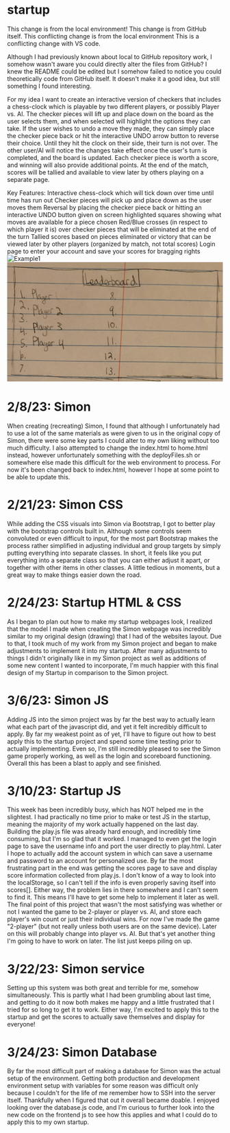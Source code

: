 # startup
This change is from the local environment!
This change is from GitHub itself.
This conflicting change is from the local environment
This is a conflicting change with VS code.


Although I had previously known about local to GitHub repository work, I somehow wasn't aware you could directly alter the files from GitHub? I knew the README could be edited but I somehow failed to notice you could theoretically code from GitHub itself. It doesn't make it a good idea, but still something I found interesting.



For my idea I want to create an interactive version of checkers that includes a chess-clock which is playable by two different players, or possibly Player vs. AI. The checker pieces will lift up and place down on the board as the user selects them, and when selected will highlight the options they can take. If the user wishes to undo a move they made, they can simply place the checker piece back or hit the interactive UNDO arrow button to reverse their choice. Until they hit the clock on their side, their turn is not over. The other user/AI will notice the changes take effect once the user's turn is completed, and the board is updated. Each checker piece is worth a score, and winning will also provide additional points. At the end of the match, scores will be tallied and available to view later by others playing on a separate page.

Key Features:
  Interactive chess-clock which will tick down over time until time has run out
  Checker pieces will pick up and place down as the user moves them
  Reversal by placing the checker piece back or hitting an interactive UNDO button given on screen
  highlighted squares showing what moves are available for a piece chosen
  Red/Blue crosses (in respect to which player it is) over checker pieces that will be eliminated at the end of the turn
  Tallied scores based on pieces eliminated or victory that can be viewed later by other players (organized by match, not total scores)
  Login page to enter your account and save your scores for bragging rights
![Example1](https://github.com/Hecktomb200/startup/blob/main/20230127_140851.jpg)
![Example2](https://github.com/Hecktomb200/startup/blob/main/20230127_140928.jpg)


# 2/8/23: Simon
When creating (recreating) Simon, I found that although I unfortunately had to use a lot of the same materials as were given to us in the original copy of Simon, there were some key parts I could alter to my own liking without too much difficulty. I also attempted to change the index.html to home.html instead, however unfortunately something with the deployFiles.sh or somewhere else made this difficult for the web environment to process. For now it's been changed back to index.html, however I hope at some point to be able to update this.

# 2/21/23: Simon CSS
While adding the CSS visuals into Simon via Bootstrap, I got to better play with the bootstrap controls built in. Although some controls seem convoluted or even difficult to input, for the most part Bootstrap makes the process rather simplified in adjusting individual and group targets by simply putting everything into separate classes. In short, it feels like you put everything into a separate class so that you can either adjust it apart, or together with other items in other classes. A little tedious in moments, but a great way to make things easier down the road.

# 2/24/23: Startup HTML & CSS
As I began to plan out how to make my startup webpages look, I realized that the model I made when creating the Simon webpage was incredibly similar to my original design (drawing) that I had of the websites layout. Due to that, I took much of my work from my Simon project and began to make adjustments to implement it into my startup. After many adjustments to things I didn't originally like in my Simon project as well as additions of some new content I wanted to incorporate, I'm much happier with this final design of my Startup in comparison to the Simon project.

# 3/6/23: Simon JS
Adding JS into the simon project was by far the best way to actually learn what each part of the javascript did, and yet it felt incredibly difficult to apply. By far my weakest point as of yet, I'll have to figure out how to best apply this to the startup project and spend some time testing prior to actually implementing. Even so, I'm still incredibly pleased to see the Simon game properly working, as well as the login and scoreboard functioning. Overall this has been a blast to apply and see finished.

# 3/10/23: Startup JS
This week has been incredibly busy, which has NOT helped me in the slightest. I had practically no time prior to make or test JS in the startup, meaning the majority of my work actually happened on the last day. Building the play.js file was already hard enough, and incredibly time consuming, but I'm so glad that it worked. I managed to even get the login page to save the username info and port the user directly to play.html. Later I hope to actually add the account system in which can save a username and password to an account for personalized use. By far the most frustrating part in the end was getting the scores page to save and display score information collected from play.js. I don't know of a way to look into the localStorage, so I can't tell if the info is even properly saving itself into scores[]. Either way, the problem lies in there somewhere and I can't seem to find it. This means I'll have to get some help to implement it later as well.
The final point of this project that wasn't the most satisfying was whether or not I wanted the game to be 2-player or player vs. AI, and store each player's win count or just their individual wins. For now I've made the game "2-player" (but not really unless both users are on the same device). Later on this will probably change into player vs. AI. But that's yet another thing I'm going to have to work on later. The list just keeps piling on up.

# 3/22/23: Simon service
Setting up this system was both great and terrible for me, somehow simultaneously. This is partly what I had been grumbling about last time, and getting to do it now both makes me happy and a little frustrated that I tried for so long to get it to work. Either way, I'm excited to apply this to the startup and get the scores to actually save themselves and display for everyone!

# 3/24/23: Simon Database
By far the most difficult part of making a database for Simon was the actual setup of the environment. Getting both production and development environment setup with variables for some reason was difficult only because I couldn't for the life of me remember how to SSH into the server itself. Thankfully when I figured that out it overall became doable. I enjoyed looking over the database.js code, and I'm curious to further look into the new code on the frontend js to see how this applies and what I could do to apply this to my own startup.
